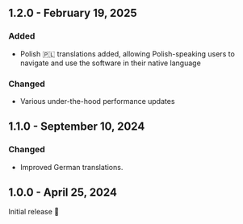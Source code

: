 ## 1.2.0 - February 19, 2025

### Added
- Polish 🇵🇱 translations added, allowing Polish-speaking users to navigate and use the software in their native language

### Changed
- Various under-the-hood performance updates 

## 1.1.0 - September 10, 2024

### Changed
- Improved German translations.

## 1.0.0 - April 25, 2024

Initial release 🚀